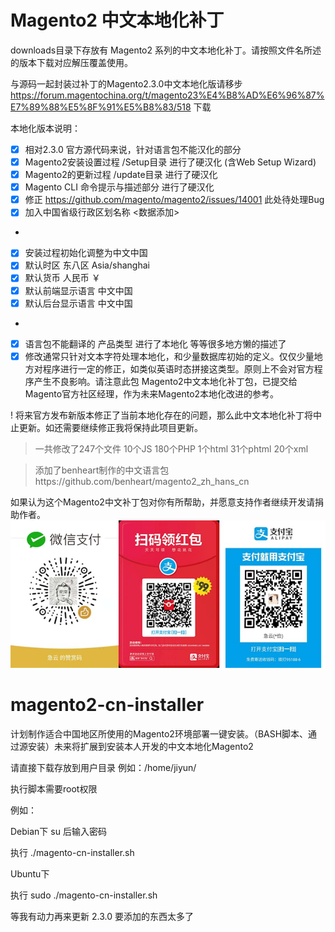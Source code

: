 # Magento2 中文本地化补丁
downloads目录下存放有 Magento2 系列的中文本地化补丁。请按照文件名所述的版本下载对应解压覆盖使用。

与源码一起封装过补丁的Magento2.3.0中文本地化版请移步
https://forum.magentochina.org/t/magento23%E4%B8%AD%E6%96%87%E7%89%88%E5%8F%91%E5%B8%83/518 下载 

本地化版本说明：
- [x] 相对2.3.0 官方源代码来说，针对语言包不能汉化的部分
- [x] Magento2安装设置过程 /Setup目录 进行了硬汉化 (含Web Setup Wizard)
- [x] Magento2的更新过程 /update目录 进行了硬汉化
- [x] Magento CLI 命令提示与描述部分 进行了硬汉化
- [x] 修正 https://github.com/magento/magento2/issues/14001 此处待处理Bug
- [x] 加入中国省级行政区划名称 <数据添加>
- 
- [x] 安装过程初始化调整为中文中国
- [x] 默认时区 东八区 Asia/shanghai
- [x] 默认货币 人民币 ￥
- [x] 默认前端显示语言 中文中国
- [x] 默认后台显示语言 中文中国
- 
- [x] 语言包不能翻译的 产品类型 进行了本地化 等等很多地方懒的描述了
- [x] 修改通常只针对文本字符处理本地化，和少量数据库初始的定义。仅仅少量地方对程序进行一定的修正，如类似英语时态拼接这类型。原则上不会对官方程序产生不良影响。请注意此包 Magento2中文本地化补丁包，已提交给Magento官方社区经理，作为未来Magento2本地化改进的参考。

! 将来官方发布新版本修正了当前本地化存在的问题，那么此中文本地化补丁将中止更新。如还需要继续修正我将保持此项目更新。

> 一共修改了247个文件
> 10个JS
> 180个PHP
> 1个html
> 31个phtml
> 20个xml

> 添加了benheart制作的中文语言包https://github.com/benheart/magento2_zh_hans_cn

如果认为这个Magento2中文补丁包对你有所帮助，并愿意支持作者继续开发请捐助作者。
![imgges](https://github.com/jiyun/magento2-cn-installer/blob/master/donate.jpg)

# magento2-cn-installer
计划制作适合中国地区所使用的Magento2环境部署一键安装。（BASH脚本、通过源安装）未来将扩展到安装本人开发的中文本地化Magento2

请直接下载存放到用户目录 例如：/home/jiyun/

执行脚本需要root权限

例如：

Debian下 su 后输入密码

执行 ./magento-cn-installer.sh

Ubuntu下 

执行 sudo ./magento-cn-installer.sh

等我有动力再来更新 2.3.0 要添加的东西太多了

